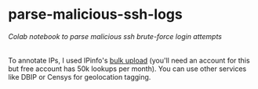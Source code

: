 # parse-malicious-ssh-logs
###### Colab notebook to parse malicious ssh brute-force login attempts

To annotate IPs, I used IPinfo's [bulk upload](https://ipinfo.io/account/bulk-upload) (you'll need an account for this but free account has 50k lookups per month). You can use other services like DBIP or Censys for geolocation tagging.
